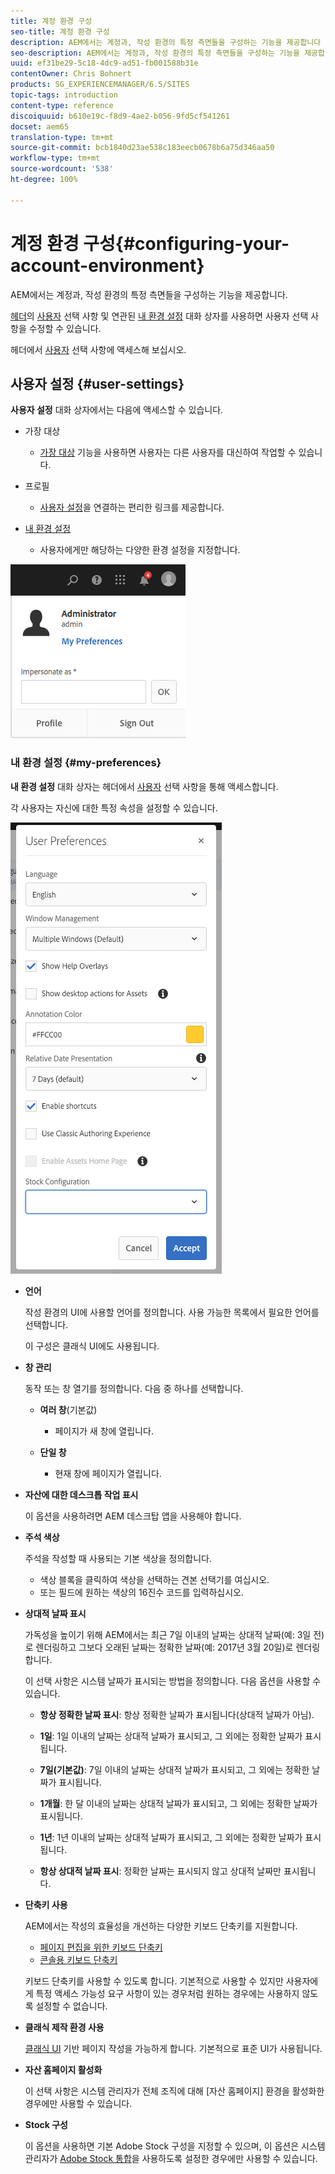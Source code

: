 ```yaml
---
title: 계정 환경 구성
seo-title: 계정 환경 구성
description: AEM에서는 계정과, 작성 환경의 특정 측면들을 구성하는 기능을 제공합니다
seo-description: AEM에서는 계정과, 작성 환경의 특정 측면들을 구성하는 기능을 제공합니다
uuid: ef31be29-5c18-4dc9-ad51-fb001588b31e
contentOwner: Chris Bohnert
products: SG_EXPERIENCEMANAGER/6.5/SITES
topic-tags: introduction
content-type: reference
discoiquuid: b610e19c-f8d9-4ae2-b056-9fd5cf541261
docset: aem65
translation-type: tm+mt
source-git-commit: bcb1840d23ae538c183eecb0678b6a75d346aa50
workflow-type: tm+mt
source-wordcount: '538'
ht-degree: 100%

---
```



# 계정 환경 구성{#configuring-your-account-environment}

AEM에서는 계정과, 작성 환경의 특정 측면들을 구성하는 기능을 제공합니다.

[헤더](/help/sites-authoring/basic-handling.md#the-header)의 [사용자](/help/sites-authoring/user-properties.md#user-settings) 선택 사항 및 연관된 [내 환경 설정](#userpreferences) 대화 상자를 사용하면 사용자 선택 사항을 수정할 수 있습니다.

헤더에서 [사용자](/help/sites-authoring/user-properties.md#user-settings) 선택 사항에 액세스해 보십시오.

## 사용자 설정 {#user-settings}

**사용자 설정** 대화 상자에서는 다음에 액세스할 수 있습니다.

* 가장 대상 

   * [가장 대상](/help/sites-administering/security.md#impersonating-another-user) 기능을 사용하면 사용자는 다른 사용자를 대신하여 작업할 수 있습니다.

* 프로필

   * [사용자 설정](/help/sites-administering/security.md)을 연결하는 편리한 링크를 제공합니다.

* [내 환경 설정](/help/sites-authoring/user-properties.md#my-preferences)

   * 사용자에게만 해당하는 다양한 환경 설정을 지정합니다.

![screen_shot_2018-03-20at103808](assets/screen_shot_2018-03-20at103808.png)

### 내 환경 설정 {#my-preferences}

**내 환경 설정** 대화 상자는 헤더에서 [사용자](/help/sites-authoring/user-properties.md#user-settings) 선택 사항을 통해 액세스합니다.

각 사용자는 자신에 대한 특정 속성을 설정할 수 있습니다.

![screen-shot_2019-03-05at100322](assets/screen-shot_2019-03-05at100322.png)

* **언어**

   작성 환경의 UI에 사용할 언어를 정의합니다. 사용 가능한 목록에서 필요한 언어를 선택합니다.

   이 구성은 클래식 UI에도 사용됩니다.

* **창 관리**

   동작 또는 창 열기를 정의합니다. 다음 중 하나를 선택합니다.

   * **여러 창**(기본값)

      * 페이지가 새 창에 열립니다.
   * **단일 창**

      * 현재 창에 페이지가 열립니다.


* **자산에 대한 데스크톱 작업 표시**

   이 옵션을 사용하려면 AEM 데스크탑 앱을 사용해야 합니다.

* **주석 색상**

   주석을 작성할 때 사용되는 기본 색상을 정의합니다.

   * 색상 블록을 클릭하여 색상을 선택하는 견본 선택기를 여십시오.
   * 또는 필드에 원하는 색상의 16진수 코드를 입력하십시오.

* **상대적 날짜 표시**

   가독성을 높이기 위해 AEM에서는 최근 7일 이내의 날짜는 상대적 날짜(예: 3일 전)로 렌더링하고 그보다 오래된 날짜는 정확한 날짜(예: 2017년 3월 20일)로 렌더링합니다.

   이 선택 사항은 시스템 날짜가 표시되는 방법을 정의합니다. 다음 옵션을 사용할 수 있습니다.

   * **항상 정확한 날짜 표시**: 항상 정확한 날짜가 표시됩니다(상대적 날짜가 아님).
   * **1일**: 1일 이내의 날짜는 상대적 날짜가 표시되고, 그 외에는 정확한 날짜가 표시됩니다.

   * **7일(기본값)**: 7일 이내의 날짜는 상대적 날짜가 표시되고, 그 외에는 정확한 날짜가 표시됩니다.

   * **1개월**: 한 달 이내의 날짜는 상대적 날짜가 표시되고, 그 외에는 정확한 날짜가 표시됩니다.

   * **1년**: 1년 이내의 날짜는 상대적 날짜가 표시되고, 그 외에는 정확한 날짜가 표시됩니다.

   * **항상 상대적 날짜 표시**: 정확한 날짜는 표시되지 않고 상대적 날짜만 표시됩니다.

* **단축키 사용**

   AEM에서는 작성의 효율성을 개선하는 다양한 키보드 단축키를 지원합니다.

   * [페이지 편집을 위한 키보드 단축키](/help/sites-authoring/page-authoring-keyboard-shortcuts.md)
   * [콘솔용 키보드 단축키](/help/sites-authoring/keyboard-shortcuts.md)

   키보드 단축키를 사용할 수 있도록 합니다. 기본적으로 사용할 수 있지만 사용자에게 특정 액세스 가능성 요구 사항이 있는 경우처럼 원하는 경우에는 사용하지 않도록 설정할 수 없습니다.

* **클래식 제작 환경 사용**

   [클래식 UI](/help/sites-classic-ui-authoring/home.md) 기반 페이지 작성을 가능하게 합니다. 기본적으로 표준 UI가 사용됩니다.

* **자산 홈페이지 활성화**

   이 선택 사항은 시스템 관리자가 전체 조직에 대해 [자산 홈페이지] 환경을 활성화한 경우에만 사용할 수 있습니다.

* **Stock 구성**

   이 옵션을 사용하면 기본 Adobe Stock 구성을 지정할 수 있으며, 이 옵션은 시스템 관리자가 [Adobe Stock 통합](/help/assets/aem-assets-adobe-stock.md)을 사용하도록 설정한 경우에만 사용할 수 있습니다.
